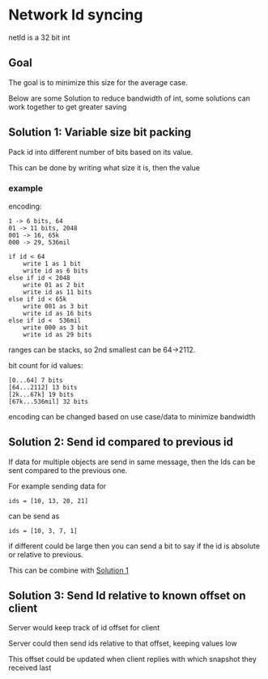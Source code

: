# Network Id syncing

netId is a 32 bit int

## Goal

The goal is to minimize this size for the average case.

Below are some Solution to reduce bandwidth of int, some solutions can work together to get greater saving

## Solution 1: Variable size bit packing

Pack id into different number of bits based on its value.

This can be done by writing what size it is, then the value

### example
encoding:
```
1 -> 6 bits, 64
01 -> 11 bits, 2048
001 -> 16, 65k
000 -> 29, 536mil
```

```
if id < 64
    write 1 as 1 bit
    write id as 6 bits
else if id < 2048
    write 01 as 2 bit
    write id as 11 bits
else if id < 65k
    write 001 as 3 bit
    write id as 16 bits
else if id <  536mil
    write 000 as 3 bit
    write id as 29 bits
```

ranges can be stacks, so 2nd smallest can be 64->2112.

bit count for id values:
```
[0...64] 7 bits
[64...2112] 13 bits
[2k...67k] 19 bits
[67k...536mil] 32 bits
```

encoding can be changed based on use case/data to minimize bandwidth

## Solution 2: Send id compared to previous id

If data for multiple objects are send in same message, then the Ids can be sent compared to the previous one.

For example sending data for 
```
ids = [10, 13, 20, 21]
```

can be send as 
```
ids = [10, 3, 7, 1]
```

if different could be large then you can send a bit to say if the id is absolute or relative to previous.

This can be combine with [Solution 1](#solution-1-variable-size-bit-packing)


## Solution 3: Send Id relative to known offset on client

Server would keep track of id offset for client

Server could then send ids relative to that offset, keeping values low

This offset could be updated when client replies with which snapshot they received last

